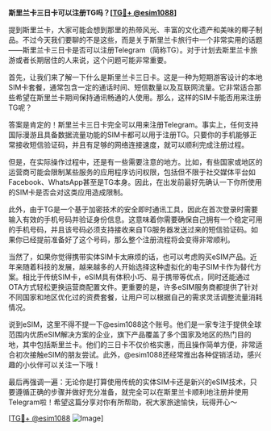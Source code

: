 **斯里兰卡三日卡可以注册TG吗？[[TG💪+ @esim1088](https://t.me/s/esim1088)]**

提到斯里兰卡，大家可能会想到那里的热带风光、丰富的文化遗产和美味的椰子制品。不过今天我们要聊的不是这些，而是关于斯里兰卡旅行中一个非常实用的话题——斯里兰卡三日卡是否可以注册Telegram（简称TG）。对于计划去斯里兰卡旅游或者长期居住的人来说，这个问题可能非常重要。

首先，让我们来了解一下什么是斯里兰卡三日卡。这是一种为短期游客设计的本地SIM卡套餐，通常包含一定的通话时间、短信数量以及互联网流量。它非常适合那些希望在斯里兰卡期间保持通讯畅通的人使用。那么，这样的SIM卡能否用来注册TG呢？

答案是肯定的！斯里兰卡三日卡完全可以用来注册Telegram。事实上，任何支持国际漫游且具备数据流量功能的SIM卡都可以用于注册TG。只要你的手机能够正常接收短信验证码，并且有足够的网络连接速度，就可以顺利完成注册过程。

但是，在实际操作过程中，还是有一些需要注意的地方。比如，有些国家或地区的运营商可能会限制某些服务的应用程序访问权限，包括但不限于社交媒体平台如Facebook、WhatsApp甚至是TG本身。因此，在出发前最好先确认一下你所使用的SIM卡是否会对这类应用造成限制。

此外，由于TG是一个基于加密技术的安全即时通讯工具，因此在首次登录时需要输入有效的手机号码并验证身份信息。这意味着你需要确保自己拥有一个稳定可用的手机号码，并且该号码必须支持接收来自TG服务器发送过来的短信验证码。如果你已经提前准备好了这个号码，那么整个注册流程将会变得非常顺利。

当然了，如果你觉得携带实体SIM卡太麻烦的话，也可以考虑购买eSIM产品。近年来随着科技的发展，越来越多的人开始选择这种虚拟化的电子SIM卡作为替代方案。相比于传统SIM卡，eSIM具有体积小巧、易于携带等优点，同时还能通过OTA方式轻松更换运营商配置文件。更重要的是，许多eSIM服务商都提供了针对不同国家和地区优化过的资费套餐，让用户可以根据自己的需求灵活调整流量消耗情况。

说到eSIM，这里不得不提一下@esim1088这个账号。他们是一家专注于提供全球范围内优质eSIM解决方案的企业，旗下产品覆盖了多个国家及地区的热门目的地，其中包括斯里兰卡。他们的三日卡不仅价格实惠，而且操作简单方便，非常适合初次接触eSIM的朋友尝试。此外，@esim1088还经常推出各种促销活动，感兴趣的小伙伴可以关注一下哦！

最后再强调一遍：无论你是打算使用传统的实体SIM卡还是新兴的eSIM技术，只要遵循正确的步骤并做好充分准备，就完全可以在斯里兰卡顺利地注册并使用Telegram啦！希望这篇分享对你有所帮助，祝大家旅途愉快，玩得开心～

[[TG💪+ @esim1088](https://t.me/s/esim1088) ![Image](https://i.postimg.cc/4NQfJmqS/Snipaste-2025-05-13-00-14-12.png)]
